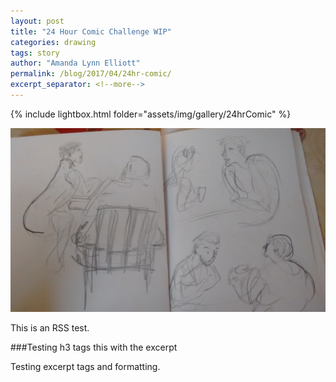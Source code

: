 ```yaml
---
layout: post
title: "24 Hour Comic Challenge WIP"
categories: drawing
tags: story
author: "Amanda Lynn Elliott"
permalink: /blog/2017/04/24hr-comic/
excerpt_separator: <!--more-->
---
```


{% include lightbox.html folder="assets/img/gallery/24hrComic" %}

![sketch of people in public](/assets/img/pplsketch-before.jpg)

This is an RSS test.

###Testing h3 tags this with the excerpt

Testing excerpt tags and formatting. 